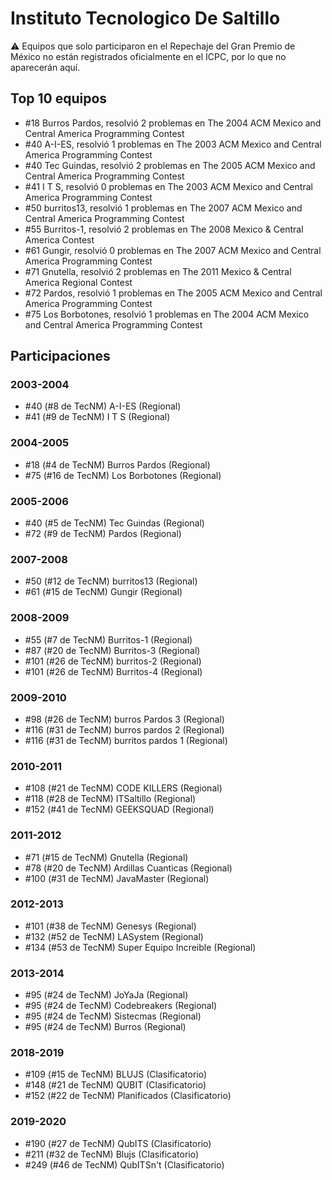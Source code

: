 # Instituto Tecnologico De Saltillo

:warning: Equipos que solo participaron en el Repechaje del Gran Premio de México no están registrados oficialmente en el ICPC, por lo que no aparecerán aquí.

## Top 10 equipos

- #18 Burros Pardos, resolvió 2 problemas en The 2004 ACM Mexico and Central America Programming Contest
- #40 A-I-ES, resolvió 1 problemas en The 2003 ACM Mexico and Central America Programming Contest
- #40 Tec Guindas, resolvió 2 problemas en The 2005 ACM Mexico and Central America Programming Contest
- #41 I T S, resolvió 0 problemas en The 2003 ACM Mexico and Central America Programming Contest
- #50 burritos13, resolvió 1 problemas en The 2007 ACM Mexico and Central America Programming Contest
- #55 Burritos-1, resolvió 2 problemas en The 2008 Mexico & Central America Contest
- #61 Gungir, resolvió 0 problemas en The 2007 ACM Mexico and Central America Programming Contest
- #71 Gnutella, resolvió 2 problemas en The 2011 Mexico & Central America Regional Contest
- #72 Pardos, resolvió 1 problemas en The 2005 ACM Mexico and Central America Programming Contest
- #75 Los Borbotones, resolvió 1 problemas en The 2004 ACM Mexico and Central America Programming Contest

## Participaciones

### 2003-2004

- #40 (#8 de TecNM) A-I-ES (Regional)
- #41 (#9 de TecNM) I T S (Regional)

### 2004-2005

- #18 (#4 de TecNM) Burros Pardos (Regional)
- #75 (#16 de TecNM) Los Borbotones (Regional)

### 2005-2006

- #40 (#5 de TecNM) Tec Guindas (Regional)
- #72 (#9 de TecNM) Pardos (Regional)

### 2007-2008

- #50 (#12 de TecNM) burritos13 (Regional)
- #61 (#15 de TecNM) Gungir (Regional)

### 2008-2009

- #55 (#7 de TecNM) Burritos-1 (Regional)
- #87 (#20 de TecNM) Burritos-3 (Regional)
- #101 (#26 de TecNM) burritos-2 (Regional)
- #101 (#26 de TecNM) Burritos-4 (Regional)

### 2009-2010

- #98 (#26 de TecNM) burros Pardos 3 (Regional)
- #116 (#31 de TecNM) burros pardos 2 (Regional)
- #116 (#31 de TecNM) burritos pardos 1 (Regional)

### 2010-2011

- #108 (#21 de TecNM) CODE KILLERS (Regional)
- #118 (#28 de TecNM) ITSaltillo (Regional)
- #152 (#41 de TecNM) GEEKSQUAD (Regional)

### 2011-2012

- #71 (#15 de TecNM) Gnutella (Regional)
- #78 (#20 de TecNM) Ardillas Cuanticas (Regional)
- #100 (#31 de TecNM) JavaMaster (Regional)

### 2012-2013

- #101 (#38 de TecNM) Genesys (Regional)
- #132 (#52 de TecNM) LASystem (Regional)
- #134 (#53 de TecNM) Super Equipo Increible (Regional)

### 2013-2014

- #95 (#24 de TecNM) JoYaJa (Regional)
- #95 (#24 de TecNM) Codebreakers (Regional)
- #95 (#24 de TecNM) Sistecmas (Regional)
- #95 (#24 de TecNM) Burros (Regional)

### 2018-2019

- #109 (#15 de TecNM) BLUJS (Clasificatorio)
- #148 (#21 de TecNM) QUBIT (Clasificatorio)
- #152 (#22 de TecNM) Planificados (Clasificatorio)

### 2019-2020

- #190 (#27 de TecNM) QubITS (Clasificatorio)
- #211 (#32 de TecNM) Blujs (Clasificatorio)
- #249 (#46 de TecNM) QubITSn't (Clasificatorio)



